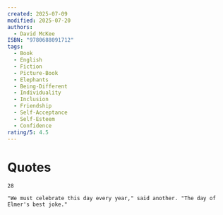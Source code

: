 ```yaml
---
created: 2025-07-09
modified: 2025-07-20
authors:
  - David McKee
ISBN: "9780688091712"
tags:
  - Book
  - English
  - Fiction
  - Picture-Book
  - Elephants
  - Being-Different
  - Individuality
  - Inclusion
  - Friendship
  - Self-Acceptance
  - Self-Esteem
  - Confidence
rating/5: 4.5
---
```


# Quotes

```
28

"We must celebrate this day every year," said another. "The day of Elmer's best joke."
```

